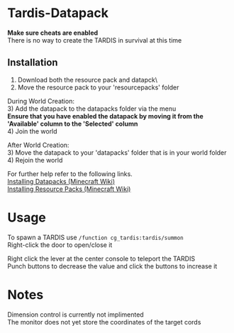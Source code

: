 # Tardis-Datapack

**Make sure cheats are enabled**\
There is no way to create the TARDIS in survival at this time

## Installation
1) Download both the resource pack and datapck\
2) Move the resource pack to your 'resourcepacks' folder

During World Creation:\
3) Add the datapack to the datapacks folder via the menu\
**Ensure that you have enabled the datapack by moving it from the 'Available' column to the 'Selected' column**\
4) Join the world

After World Creation:\
3) Move the datapack to your 'datapacks' folder that is in your world folder\
4) Rejoin the world

For further help refer to the following links.\
[Installing Datapacks (Minecraft Wiki)](https://minecraft.wiki/w/Tutorial:Installing_a_data_pack)\
[Installing Resource Packs (Minecraft Wiki)](https://minecraft.fandom.com/wiki/Tutorials/Loading_a_resource_pack)


# Usage
To spawn a TARDIS use `/function cg_tardis:tardis/summon`\
Right-click the door to open/close it

Right click the lever at the center console to teleport the TARDIS\
Punch buttons to decrease the value and click the buttons to increase it


# Notes
Dimension control is currently not implimented\
The monitor does not yet store the coordinates of the target cords
